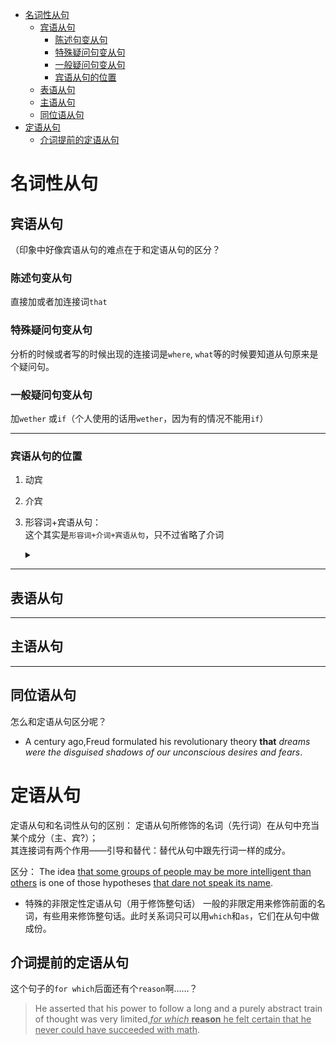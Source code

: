 - [名词性从句](#%E5%90%8D%E8%AF%8D%E6%80%A7%E4%BB%8E%E5%8F%A5)
  - [宾语从句](#%E5%AE%BE%E8%AF%AD%E4%BB%8E%E5%8F%A5)
    - [陈述句变从句](#%E9%99%88%E8%BF%B0%E5%8F%A5%E5%8F%98%E4%BB%8E%E5%8F%A5)
    - [特殊疑问句变从句](#%E7%89%B9%E6%AE%8A%E7%96%91%E9%97%AE%E5%8F%A5%E5%8F%98%E4%BB%8E%E5%8F%A5)
    - [一般疑问句变从句](#%E4%B8%80%E8%88%AC%E7%96%91%E9%97%AE%E5%8F%A5%E5%8F%98%E4%BB%8E%E5%8F%A5)
    - [宾语从句的位置](#%E5%AE%BE%E8%AF%AD%E4%BB%8E%E5%8F%A5%E7%9A%84%E4%BD%8D%E7%BD%AE)
  - [表语从句](#%E8%A1%A8%E8%AF%AD%E4%BB%8E%E5%8F%A5)
  - [主语从句](#%E4%B8%BB%E8%AF%AD%E4%BB%8E%E5%8F%A5)
  - [同位语从句](#%E5%90%8C%E4%BD%8D%E8%AF%AD%E4%BB%8E%E5%8F%A5)
- [定语从句](#%E5%AE%9A%E8%AF%AD%E4%BB%8E%E5%8F%A5)
  - [介词提前的定语从句](#%E4%BB%8B%E8%AF%8D%E6%8F%90%E5%89%8D%E7%9A%84%E5%AE%9A%E8%AF%AD%E4%BB%8E%E5%8F%A5)

# 名词性从句
## 宾语从句

（印象中好像宾语从句的难点在于和定语从句的区分？

### 陈述句变从句
直接加或者加连接词`that`

### 特殊疑问句变从句

分析的时候或者写的时候出现的连接词是`where`, `what`等的时候要知道从句原来是个疑问句。

### 一般疑问句变从句
加`wether` 或`if`（个人使用的话用`wether`，因为有的情况不能用`if`）

---

### 宾语从句的位置
1. 动宾
2. 介宾
3. 形容词+宾语从句：   
   这个其实是`形容词+介词+宾语从句`，只不过省略了介词
    <details>
    <summary></summary>
    
    he felt certain (about) that he never could have succeeded with math.
    </details>
    
---
## 表语从句



---
## 主语从句


---
## 同位语从句

怎么和定语从句区分呢？

- A century ago,Freud formulated his revolutionary theory **that** *dreams were the disguised shadows of our unconscious desires and fears*.

# 定语从句

定语从句和名词性从句的区别：
    定语从句所修饰的名词（先行词）在从句中充当某个成分（主、宾?）；   
    其连接词有两个作用——引导和替代：替代从句中跟先行词一样的成分。

区分：
The idea <u>that some groups of people may be more intelligent than others</u> is one of those hypotheses <u>that dare not speak its name</u>.

- 特殊的非限定性定语从句（用于修饰整句话）
一般的非限定用来修饰前面的名词，有些用来修饰整句话。此时关系词只可以用`which`和`as`，它们在从句中做成份。

## 介词提前的定语从句
这个句子的`for which`后面还有个`reason`啊……？
> He asserted that his power to follow a long and a purely abstract train of thought was very limited,<u>*for which* **reason** he felt certain that he never could have succeeded with math</u>.

